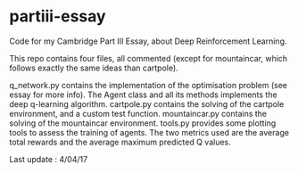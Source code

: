 # partiii-essay
Code for my Cambridge Part III Essay, about Deep Reinforcement Learning.

This repo contains four files, all commented (except for mountaincar, which follows exactly the same ideas than cartpole).

q_network.py contains the implementation of the optimisation problem (see essay for more info). The Agent class and all its methods implements the deep q-learning algorithm.
cartpole.py contains the solving of the cartpole environment, and a custom test function.
mountaincar.py contains the solving of the mountaincar environment.
tools.py provides some plotting tools to assess the training of agents. The two metrics used are the average total rewards and the average maximum predicted Q values.

Last update : 4/04/17
